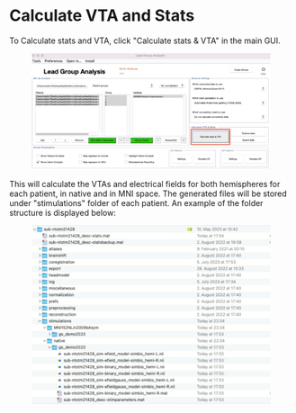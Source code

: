 # Calculate VTA and Stats

To Calculate stats and VTA, click "Calculate stats & VTA" in the main GUI.&#x20;

<figure><img src="../.gitbook/assets/calculatestats.png" alt=""><figcaption></figcaption></figure>

This will calculate the VTAs and electrical fields for both hemispheres for each patient, in native and in MNI space. The generated files will be stored under "stimulations" folder of each patient. An example of the folder structure is displayed below:

<figure><img src="../.gitbook/assets/Screen Shot 2023-08-14 at 22.35.44.png" alt=""><figcaption></figcaption></figure>


